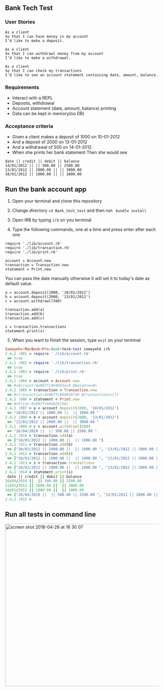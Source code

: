 ## Bank Tech Test

### User Stories

```
As a client
So that I can have money in my account
I’d like to make a deposit.

As a client
So that I can withdrawl money from my account
I’d like to make a withdrawal.

As a client
So that I can check my transactions
I’d like to see an account statement containing date, amount, balance.
```

### Requirements
* Interact with a REPL
* Deposits, withdrawal
* Account statement (date, amount, balance) printing
* Data can be kept in memory(no DB)

### Acceptance criteria
* Given a client makes a deposit of 1000 on 10-01-2012
* And a deposit of 2000 on 13-01-2012
* And a withdrawal of 500 on 14-01-2012
* When she prints her bank statement
Then she would see

```
date || credit || debit || balance
14/01/2012 || || 500.00 || 2500.00
13/01/2012 || 2000.00 || || 3000.00
10/01/2012 || 1000.00 || || 1000.00
```
## Run the bank account app

1. Open your terminal and clone this repository

2. Change directory ```cd Bank_tech_test``` and then run  ```
bundle install```
3. Open IRB by typing ```irb``` on you terminal
4. Type the following commands, one at a time and press enter after each one
```
require './lib/account.rb'
require './lib/transaction.rb'
require './lib/print.rb'
```
```
account = Account.new
transaction = Transaction.new
statement = Print.new
```
You can pass the date manually otherwise it will set it to today's date as default value.
```
a = account.deposit(1000, '10/01/2012')
b = account.deposit(2000, '13/01/2012')
c = account.withdrawl(500)
```
```
transaction.add(a)
transaction.add(b)
transaction.add(c)
```
```
s = transaction.transactions
statement.print(s)
```
5. When you want to finish the session, type ```exit``` on your terminal

```ruby
Somayehs-MacBook-Pro:Bank-teck-test somayeh$ irb
2.4.1 :001 > require './lib/account.rb'
 => true
2.4.1 :002 > require './lib/transaction.rb'
 => true
2.4.1 :003 > require './lib/print.rb'
 => true
2.4.1 :004 > account = Account.new
 => #<Account:0x007fc964043ac8 @balance=0>
2.4.1 :005 > transaction = Transaction.new
 => #<Transaction:0x007fc9640397a8 @transactions=[]>
2.4.1 :006 > statement = Print.new
 => #<Print:0x007fc96402b158>
2.4.1 :007 > a = account.deposit(1000, '10/01/2012')
 => "10/01/2012 || 1000.00 ||  || 1000.00 "
2.4.1 :008 > b = account.deposit(2000, '13/01/2012')
 => "13/01/2012 || 2000.00 ||  || 3000.00 "
2.4.1 :009 > c = account.withdrawl(500)
 => "26/04/2018 ||  || 500.00 || 2500.00 "
2.4.1 :010 > transaction.add(a)
 => ["10/01/2012 || 1000.00 ||  || 1000.00 "]
2.4.1 :011 > transaction.add(b)
 => ["10/01/2012 || 1000.00 ||  || 1000.00 ", "13/01/2012 || 2000.00 ||  || 3000.00 "]
2.4.1 :012 > transaction.add(c)
 => ["10/01/2012 || 1000.00 ||  || 1000.00 ", "13/01/2012 || 2000.00 ||  || 3000.00 ", "26/04/2018 ||  || 500.00 || 2500.00 "]
2.4.1 :013 > s = transaction.transactions
 => ["10/01/2012 || 1000.00 ||  || 1000.00 ", "13/01/2012 || 2000.00 ||  || 3000.00 ", "26/04/2018 ||  || 500.00 || 2500.00 "]
2.4.1 :014 > statement.print(s)
 date || credit || debit || balance
26/04/2018 ||  || 500.00 || 2500.00
13/01/2012 || 2000.00 ||  || 3000.00
10/01/2012 || 1000.00 ||  || 1000.00
 => ["26/04/2018 ||  || 500.00 || 2500.00 ", "13/01/2012 || 2000.00 ||  || 3000.00 ", "10/01/2012 || 1000.00 ||  || 1000.00 "]
2.4.1 :015 >
```
## Run all tests in command line
<img width="531" alt="screen shot 2018-04-26 at 16 30 07" src="https://user-images.githubusercontent.com/34063826/39315686-318b010e-496f-11e8-971b-68f69c4651d7.png">
